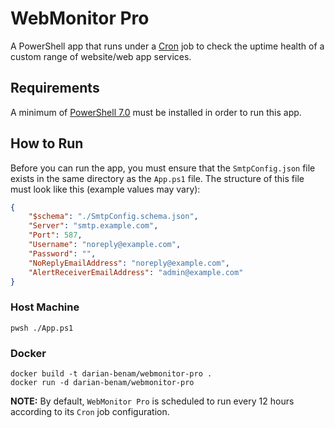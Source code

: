 # WebMonitor Pro

A PowerShell app that runs under a [Cron](https://en.wikipedia.org/wiki/Cron) job to check the uptime health of a custom range of website/web app services.

## Requirements

A minimum of [PowerShell 7.0](https://github.com/PowerShell/PowerShell/releases) must be installed in order to run this app.

## How to Run

Before you can run the app, you must ensure that the `SmtpConfig.json` file exists in the same directory as the `App.ps1` file. The structure of this file must look like this (example values may vary):

```json
{
	"$schema": "./SmtpConfig.schema.json",
	"Server": "smtp.example.com",
	"Port": 587,
	"Username": "noreply@example.com",
	"Password": "",
	"NoReplyEmailAddress": "noreply@example.com",
	"AlertReceiverEmailAddress": "admin@example.com"
}
```

### Host Machine

```console
pwsh ./App.ps1
```

### Docker

```
docker build -t darian-benam/webmonitor-pro .
docker run -d darian-benam/webmonitor-pro
```

**NOTE:** By default, `WebMonitor Pro` is scheduled to run every 12 hours according to its `Cron` job configuration.
